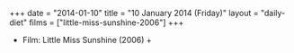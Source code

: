 +++
date = "2014-01-10"
title = "10 January 2014 (Friday)"
layout = "daily-diet"
films = ["little-miss-sunshine-2006"]
+++


* Film: Little Miss Sunshine (2006) +
